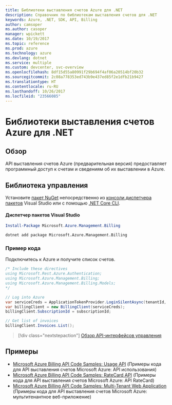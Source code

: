 ```yaml
---
title: Библиотеки выставления счетов Azure для .NET
description: Справочник по библиотекам выставления счетов для .NET
keywords: Azure, .NET, SDK, API, Billing
author: camsoper
ms.author: casoper
manager: wpickett
ms.date: 10/19/2017
ms.topic: reference
ms.prod: azure
ms.technology: azure
ms.devlang: dotnet
ms.service: multiple
ms.custom: devcenter, svc-overview
ms.openlocfilehash: 8df15d55a80991f29b694f4af06a20514bf20b32
ms.sourcegitcommit: 2c08a778353ed743b9e437ed85f2e1dfb21b9427
ms.translationtype: HT
ms.contentlocale: ru-RU
ms.lasthandoff: 10/26/2017
ms.locfileid: "23566085"
---
```

# <a name="azure-billing-libraries-for-net"></a>Библиотеки выставления счетов Azure для .NET

## <a name="overview"></a>Обзор

API выставления счетов Azure (предварительная версия) предоставляет программный доступ к счетам и сведениям об их выставлении в Azure.

## <a name="management-library"></a>Библиотека управления

Установите [пакет NuGet](https://www.nuget.org/packages/Microsoft.Azure.Management.Billing) непосредственно из [консоли диспетчера пакетов][PackageManager] Visual Studio или с помощью [.NET Core CLI][DotNetCLI].

#### <a name="visual-studio-package-manager"></a>Диспетчер пакетов Visual Studio

```powershell
Install-Package Microsoft.Azure.Management.Billing
```

```bash
dotnet add package Microsoft.Azure.Management.Billing
```

### <a name="code-example"></a>Пример кода

Подключитесь к Azure и получите список счетов.

```csharp
/* Include these directives
using Microsoft.Rest.Azure.Authentication;
using Microsoft.Azure.Management.Billing;
using Microsoft.Azure.Management.Billing.Models;
*/

// Log into Azure
var serviceCreds = ApplicationTokenProvider.LoginSilentAsync(tenantId, clientId, secret);
var billingClient = new BillingClient(serviceCreds);
billingClient.SubscriptionId = subscriptionId;

// Get list of invoices
billingClient.Invoices.List();
```

> [!div class="nextstepaction"]
> [Обзор API-интерфейсов управления](/dotnet/api/overview/azure/billing/management)

## <a name="samples"></a>Примеры

* [Microsoft Azure Billing API Code Samples: Usage API](https://github.com/Azure-Samples/billing-dotnet-usage-api) (Примеры кода для API выставления счетов Microsoft Azure: API использования)
* [Microsoft Azure Billing API Code Samples: RateCard API](https://github.com/Azure-Samples/billing-dotnet-ratecard-api) (Примеры кода для API выставления счетов Microsoft Azure: API RateCard)
* [Microsoft Azure Billing API Code Samples: Multi-Tenant Web Application](https://github.com/Azure-Samples/billing-dotnet-webapp-multitenant) (Примеры кода для API выставления счетов Microsoft Azure: мультитенантное веб-приложение)

[PackageManager]: https://docs.microsoft.com/nuget/tools/package-manager-console
[DotNetCLI]: https://docs.microsoft.com/dotnet/core/tools/dotnet-add-package
